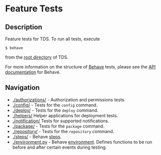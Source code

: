 # Feature Tests

## Description
Feature tests for TDS.  To run all tests, execute
```
$ behave
```
from the [root directory](./..) of TDS.

For more information on the structure of
<a href="//pythonhosted.org/behave/" target="_blank">Behave</a>
tests, please see the
<a href="//pythonhosted.org/behave/api.html" target="_blank">API
documentation</a> for Behave.

## Navigation
* [./authorizations/](./authorizations/) -
Authorization and permissions tests.
* [./config/](./config/) -
Tests for the `config` command.
* [./deploy/](./deploy/) -
Tests for the `deploy` command.
* [./helpers/](./helpers/)
Helper applications for deployment tests.
* [./notification/](./notification/)
Tests for supported notifications.
* [./package/](./package/) -
Tests for the `package` command.
* [./repository/](./repository/) -
Tests for the `repository` command.
* [./steps/](./steps/) -
Behave <a href="http://pythonhosted.org/behave/api.html#step-functions"
target="_blank">steps</a>.
* [./environment.py](./environment.py) -
Behave
<a href="http://pythonhosted.org/behave/api.html#environment-file-functions"
target="_blank">environment</a>.
Defines functions to be run before and after certain events during testing.
